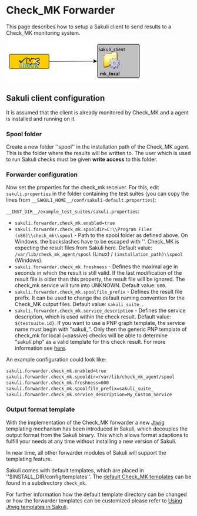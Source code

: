 # Check_MK Forwarder

This page describes how to setup a Sakuli client to send results to a Check_MK monitoring system.

![sakuli-checkmk](pics/sakuli-checkmk.png)

## Sakuli client configuration

It is assumed that the client is already monitored by Check_MK and a agent is installed and running on it.

### Spool folder

Create a new folder ''spool'' in the installation path of the Check_MK agent. This is the folder where the results will be written to. The user which is used to run Sakuli checks must be given **write access** to this folder.

### Forwarder configuration

Now set the properties for the check_mk receiver. For this, edit `sakuli.properties` in the folder containing the test suites (you can copy the lines from `__SAKULI_HOME__/conf/sakuli-default.properties`):

`__INST_DIR__/example_test_suites/sakuli.properties`:

  * `sakuli.forwarder.check_mk.enabled=true`
  * `sakuli.forwarder.check_mk.spooldir=C:\\Program Files (x86)\\check_mk\\spool` - Path to the spool folder as defined above. On Windows, the backslashes have to be escaped with '\'. Check_MK is expecting the result files from Sakuli here. Default value: `/var/lib/check_mk_agent/spool` (Linux) / `(installation_path)\\spool` (Windows).
  * `sakuli.forwarder.check_mk.freshness` - Defines the maximal age in seconds in which the result is still valid. If the last modification of the result file is older than this property, the result file will be ignored. The check_mk service will turn into UNKNOWN. Default value: `600`.
  * `sakuli.forwarder.check_mk.spoolfile_prefix` - Defines the result file prefix. It can be used to change the default naming convention for the Check_MK output files. Default value: `sakuli_suite_`.
  * `sakuli.forwarder.check_mk.service_description` - Defines the service description, which is used within the check result. Default value: `${testsuite.id}`. If you want to use a PNP graph template, the service name must begin with "sakuli_". Only then the generic PNP template of check_mk for local (=passive) checks will be able to determine "sakuli.php" as a valid template for this check result. For more information see [here](https://mathias-kettner.de/checkmk_localchecks.html#PNP%20Templates%20for%20local%20checks).

An example configuration could look like:

    sakuli.forwarder.check_mk.enabled=true
    sakuli.forwarder.check_mk.spooldir=/var/lib/check_mk_agent/spool
    sakuli.forwarder.check_mk.freshness=600
    sakuli.forwarder.check_mk.spoolfile_prefix=sakuli_suite_
    sakuli.forwarder.check_mk.service_description=My_Custom_Service

### Output format template

With the implementation of the Check_MK forwarder a new [Jtwig](http://jtwig.org/) templating mechanism has been introduced in Sakuli, which decouples the output format from the Sakuli binary. This which allows format adaptions to fulfill your needs at any time without installing a new version of Sakuli.

In near time, all other forwarder modules of Sakuli will support the templating feature.

Sakuli comes with default templates, which are placed in ''$INSTALL_DIR/config/templates''. The [default Check_MK templates](../src/sakuli-common/src/main/resources/org/sakuli/common/config/templates/check_mk) can be found in a subdirectory `check_mk`.

For further information how the default template directory can be changed or how the forwarder templates can be customized please refer to [Using Jtwig templates in Sakuli](forwarder-templates.md).
